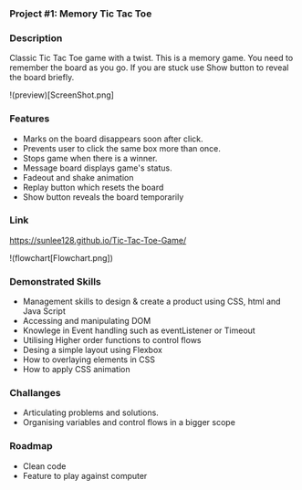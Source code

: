 ### Project #1: Memory Tic Tac Toe 

### Description
Classic Tic Tac Toe game with a twist. This is a memory game. You need to remember the board as you go.
If you are stuck use Show button to reveal the board briefly. 

!(preview)[ScreenShot.png]

### Features
* Marks on the board disappears soon after click. 
* Prevents user to click the same box more than once.
* Stops game when there is a winner.
* Message board displays game's status. 
* Fadeout and shake animation
* Replay button which resets the board
* Show button reveals the board temporarily

### Link
https://sunlee128.github.io/Tic-Tac-Toe-Game/

!(flowchart[Flowchart.png])

### Demonstrated Skills
* Management skills to design & create a product using CSS, html and Java Script 
* Accessing and manipulating DOM
* Knowlege in Event handling such as eventListener or Timeout
* Utilising Higher order functions to control flows
* Desing a simple layout using Flexbox
* How to overlaying elements in CSS
* How to apply CSS animation

### Challanges
* Articulating problems and solutions.
* Organising variables and control flows in a bigger scope

### Roadmap
* Clean code
* Feature to play against computer